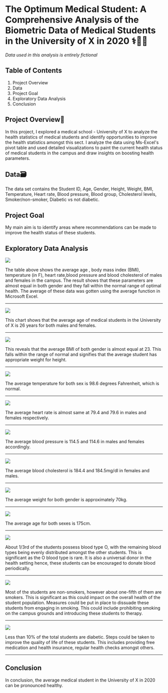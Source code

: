 # The Optimum Medical Student: A Comprehensive Analysis of the Biometric Data of Medical Students in the University of X in 2020 ⚕👨‍⚕️
*Data used in this analysis is entirely fictional*


Table of Contents
---

1. Project Overview
2. Data
3. Project Goal
4. Exploratory Data Analysis
5. Conclusion


Project Overview🙂
---
In this project, I explored a medical school - University of X to analyze the health statistics of medical students and identify opportunities to improve the health statistics amongst this sect. I analyze the data using Ms-Excel's pivot table and used detailed visualizations to paint the current health status of medical students in the campus and draw insights on boosting health parameters.


Data🗃️
---
The data set contains the Student ID, Age, Gender, Height, Weight, BMI, Temperature, Heart rate, Blood pressure, Blood group, Cholesterol levels, Smoker/non-smoker, Diabetic vs not diabetic.

Project Goal
---
My main aim is to identify areas where recommendations can be made to improve the health status of these students.

Exploratory Data Analysis
---


![](average_wt.png)

The table above shows the average age , body mass index (BMI), temperature  (in F), heart rate,blood pressure and blood cholesterol of males and females in the campus. The result shows that these parameters are almost equal in both gender and they fall within the normal range of optimal health. The average of these data was gotten using the average function in Microsoft Excel.

---

![](agegend_visual.png)

This chart shows that the average age of medical students in the University of X is 26 years for both males and females.

---

![](bmi_visual.png)

This reveals that the average BMI of both gender is almost equal at 23. This falls within the range of normal and signifies that the average student has appropriate weight for height.

---

![](tempgend_visual.png)

The average temperature for both sex is 98.6 degrees Fahrenheit, which is normal.

---

![](hrbygend_visual.png)

The average heart rate is almost same at 79.4 and 79.6 in males and females respectively.

---

![](bpbygend_visual.png)

The average blood pressure is 114.5 and 114.6 in males and females accordingly.

---

![](blood_chol_visual.png)

The average blood cholesterol is 184.4 and 184.5mg/dl in females and males.

---

![](wtgend_visual.png)

The average weight for both gender is approximately 70kg.

---

![](htgend_visual.png)

The average age for both sexes is 175cm.

---

![](bg_visual.png)

About 1/3rd of the students possess blood type O, with the remaining blood types being evenly distributed amongst the other students. This is significant as the O blood type is rare. It is also a universal donor in the health setting hence, these students can be encouraged to donate blood periodically.

---

![](smoke_visual.png)

Most of the students are non-smokers, however about one-fifth of them are smokers. This is significant as this could impact on the overall health of the student population. Measures could be put in place to dissuade these students from engaging in smoking. This could include prohibiting smoking on the campus grounds and introducing these students to therapy.

---

![](dm_visual.png)

Less than 10% of the total students are diabetic. Steps could be taken to improve the quality of life of these students. This includes providing free medication and health insurance, regular health checks amongst others.

---

Conclusion
---
In conclusion, the average medical student in the University of X in 2020 can be pronounced healthy.
